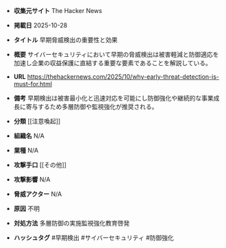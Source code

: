 - **収集元サイト**
The Hacker News

- **掲載日**
2025-10-28

- **タイトル**
早期脅威検出の重要性と効果

- **概要**
サイバーセキュリティにおいて早期の脅威検出は被害軽減と防御適応を加速し企業の収益保護に直結する重要な要素であることを解説している。

- **URL**
https://thehackernews.com/2025/10/why-early-threat-detection-is-must-for.html

- **備考**
早期検出は被害最小化と迅速対応を可能にし防御強化や継続的な事業成長に寄与するため多層防御や監視強化が推奨される。

- **分類**
[[注意喚起]]

- **組織名**
N/A

- **業種**
N/A

- **攻撃手口**
[[その他]]

- **攻撃影響**
N/A

- **脅威アクター**
N/A

- **原因**
不明

- **対処方法**
多層防御の実施監視強化教育啓発

- **ハッシュタグ**
#早期検出 #サイバーセキュリティ #防御強化
